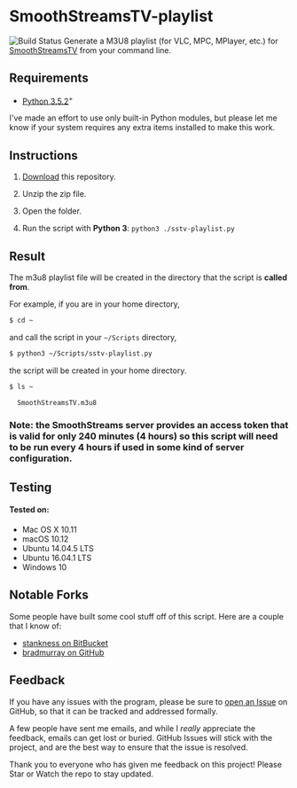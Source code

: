 # SmoothStreamsTV-playlist
![Build Status](https://travis-ci.org/stvhwrd/SmoothStreamsTV-playlist.png)
Generate a M3U8 playlist (for VLC, MPC, MPlayer, etc.) for [SmoothStreamsTV](http://smoothstreams.tv/) from your command line.


## Requirements

*   [Python 3.5.2](https://www.python.org/download/releases/3.5.2)<sup>+<sup>

I've made an effort to use only built-in Python modules, but please let me know if your system requires any extra items installed to make this work.


## Instructions

1.  [Download](https://github.com/stvhwrd/SmoothStreamsTV-playlist/archive/master.zip) this repository.

2.  Unzip the zip file.

3.  Open the folder.

4.  Run the script with **Python 3**:  `python3 ./sstv-playlist.py`


## Result

The m3u8 playlist file will be created in the directory that the script is **called from**.

For example, if you are in your home directory,
```bash
$ cd ~
```

and call the script in your `~/Scripts` directory,
```bash
$ python3 ~/Scripts/sstv-playlist.py
```

the script will be created in your home directory.
```bash
$ ls ~

  SmoothStreamsTV.m3u8
```

### Note: the SmoothStreams server provides an access token that is valid for only 240 minutes (4 hours) so this script will need to be run every 4 hours if used in some kind of server configuration.


## Testing

#### Tested on:
*   Mac OS X 10.11
*   macOS 10.12
*   Ubuntu 14.04.5 LTS
*   Ubuntu 16.04.1 LTS
*   Windows 10


## Notable Forks

Some people have built some cool stuff off of this script.  Here are a couple that I know of:

*   [stankness on BitBucket](https://bitbucket.org/stankness/sstv-playlist)
*   [bradmurray on GitHub](https://github.com/bradmurray/SmoothStreamsTV-playlist)


## Feedback

If you have any issues with the program, please be sure to [open an Issue](https://github.com/stvhwrd/SmoothStreamsTV-playlist/issues/new) on GitHub, so that it can be tracked and addressed formally.

A few people have sent me emails, and while I *really* appreciate the feedback, emails can get lost or buried.
GitHub Issues will stick with the project, and are the best way to ensure that the issue is resolved.

Thank you to everyone who has given me feedback on this project!  Please Star or Watch the repo to stay updated.
